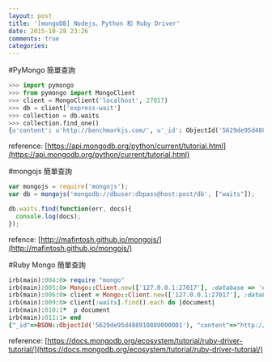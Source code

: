 ```yaml
---
layout: post
title: '[mongoDB] Nodejs、Python 和 Ruby Driver'
date: 2015-10-28 23:26
comments: true
categories: 
---
```

#PyMongo 簡單查詢

```python
>>> import pymongo
>>> from pymongo import MongoClient
>>> client = MongoClient('localhost', 27017)
>>> db = client['express-wait']
>>> collection = db.waits
>>> collection.find_one()
{u'content': u'http://benchmarkjs.com/', u'_id': ObjectId('5629de95d488910889000001'), u'__v': 0}
```

reference: [https://api.mongodb.org/python/current/tutorial.html](https://api.mongodb.org/python/current/tutorial.html)

#mongojs 簡單查詢

```javascript
var mongojs = require('mongojs');
var db = mongojs('mongodb://dbuser:dbpass@host:post/db', ["waits"]);

db.waits.find(function(err, docs){
  console.log(docs);  
});
```

refence: [http://mafintosh.github.io/mongojs/](http://mafintosh.github.io/mongojs/)

#Ruby Mongo 簡單查詢

```ruby
irb(main):004:0> require "mongo"
irb(main):005:0> Mongo::Client.new(['127.0.0.1:27017'], :database => 'express-wait')
irb(main):006:0> client = Mongo::Client.new(['127.0.0.1:27017'], :database => 'express-wait')
irb(main):009:0> client[:waits].find().each do |document|
irb(main):010:1*  p document
irb(main):011:1> end
{"_id"=>BSON::ObjectId('5629de95d488910889000001'), "content"=>"http://benchmarkjs.com/", "__v"=>0}
```

reference: [https://docs.mongodb.org/ecosystem/tutorial/ruby-driver-tutorial/](https://docs.mongodb.org/ecosystem/tutorial/ruby-driver-tutorial/)
